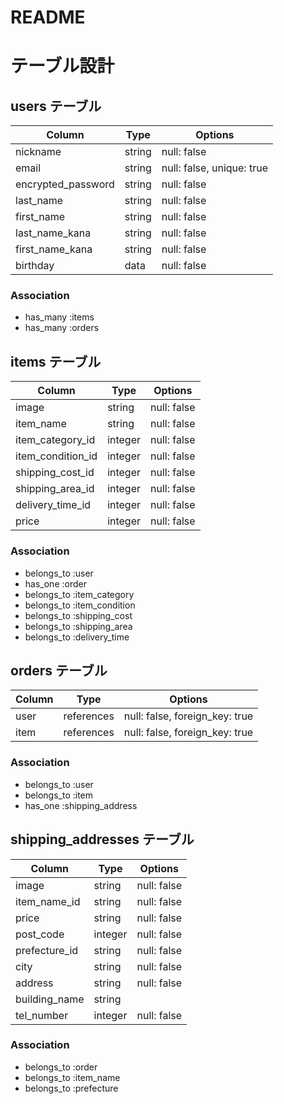 # README

# テーブル設計

## users テーブル

| Column             | Type   | Options     |
| ------------------ | ------ | ----------- |
| nickname           | string | null: false |
| email              | string | null: false, unique: true |
| encrypted_password | string | null: false |
| last_name          | string | null: false |
| first_name         | string | null: false |
| last_name_kana     | string | null: false |
| first_name_kana    | string | null: false |
| birthday           | data   | null: false |

### Association

- has_many :items
- has_many :orders

## items テーブル

| Column            | Type    | Options     |
| ----------------- | ------- | ----------- |
| image             | string  | null: false |
| item_name         | string  | null: false |
| item_category_id  | integer | null: false |
| item_condition_id | integer | null: false |
| shipping_cost_id  | integer | null: false |
| shipping_area_id  | integer | null: false |
| delivery_time_id  | integer | null: false |
| price             | integer | null: false |

### Association

- belongs_to :user
- has_one :order
- belongs_to :item_category
- belongs_to :item_condition
- belongs_to :shipping_cost
- belongs_to :shipping_area
- belongs_to :delivery_time


## orders テーブル

| Column | Type       | Options                        |
| ------ | ---------- | ------------------------------ |
| user   | references | null: false, foreign_key: true |
| item   | references | null: false, foreign_key: true |

### Association

- belongs_to :user
- belongs_to :item
- has_one :shipping_address

## shipping_addresses テーブル

| Column          | Type    | Options     |
| --------------- | ------- | ----------- |
| image           | string  | null: false |
| item_name_id    | string  | null: false |
| price           | string  | null: false |
| post_code       | integer | null: false |
| prefecture_id   | string  | null: false |
| city            | string  | null: false |
| address         | string  | null: false |
| building_name   | string  |             |
| tel_number      | integer | null: false |

### Association

- belongs_to :order
- belongs_to :item_name
- belongs_to :prefecture
